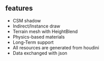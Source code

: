## features

* CSM shadow
* Indirect/Instance draw
* Terrain mesh with HeightBlend 
* Physics-based materials
* Long-Term support
* All resources are generated from houdini
* Data exchanged with json

 